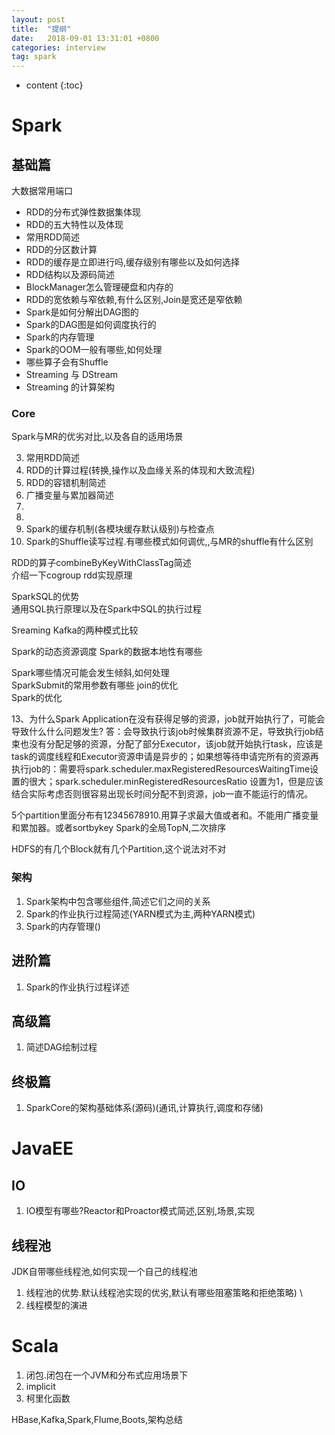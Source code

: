 ```yaml
---
layout: post
title:  "提纲"
date:   2018-09-01 13:31:01 +0800
categories: interview
tag: spark
---
```


* content
{:toc}


# Spark  

## 基础篇  

大数据常用端口  

* RDD的分布式弹性数据集体现  
* RDD的五大特性以及体现  
* 常用RDD简述  
* RDD的分区数计算  
* RDD的缓存是立即进行吗,缓存级别有哪些以及如何选择  
* RDD结构以及源码简述   
* BlockManager怎么管理硬盘和内存的  
* RDD的宽依赖与窄依赖,有什么区别,Join是宽还是窄依赖  
* Spark是如何分解出DAG图的  
* Spark的DAG图是如何调度执行的  
* Spark的内存管理  
* Spark的OOM一般有哪些,如何处理  
* 哪些算子会有Shuffle  
* Streaming 与 DStream   
* Streaming 的计算架构   

### Core  

Spark与MR的优劣对比,以及各自的适用场景  

3. 常用RDD简述  
4. RDD的计算过程(转换,操作以及血缘关系的体现和大致流程)  
5. RDD的容错机制简述    
7. 广播变量与累加器简述  
8. 
9.   
9. Spark的缓存机制(各模块缓存默认级别)与检查点  
10. Spark的Shuffle读写过程.有哪些模式如何调优,,与MR的shuffle有什么区别   

RDD的算子combineByKeyWithClassTag简述  
介绍一下cogroup rdd实现原理

SparkSQL的优势  
通用SQL执行原理以及在Spark中SQL的执行过程  

Sreaming Kafka的两种模式比较  

Spark的动态资源调度
Spark的数据本地性有哪些


Spark哪些情况可能会发生倾斜,如何处理  
SparkSubmit的常用参数有哪些 
join的优化  
Spark的优化

13、为什么Spark Application在没有获得足够的资源，job就开始执行了，可能会导致什么什么问题发生?
答：会导致执行该job时候集群资源不足，导致执行job结束也没有分配足够的资源，分配了部分Executor，该job就开始执行task，应该是task的调度线程和Executor资源申请是异步的；如果想等待申请完所有的资源再执行job的：需要将spark.scheduler.maxRegisteredResourcesWaitingTime设置的很大；spark.scheduler.minRegisteredResourcesRatio 设置为1，但是应该结合实际考虑否则很容易出现长时间分配不到资源，job一直不能运行的情况。

5个partition里面分布有12345678910.用算子求最大值或者和。不能用广播变量和累加器。或者sortbykey
Spark的全局TopN,二次排序  

HDFS的有几个Block就有几个Partition,这个说法对不对  

### 架构  

1. Spark架构中包含哪些组件,简述它们之间的关系  
2. Spark的作业执行过程简述(YARN模式为主,两种YARN模式)  
3. Spark的内存管理()

## 进阶篇  

1. Spark的作业执行过程详述  


## 高级篇  
1. 简述DAG绘制过程  


## 终极篇  
1. SparkCore的架构基础体系(源码)(通讯,计算执行,调度和存储)  

# JavaEE  

## IO  

1. IO模型有哪些?Reactor和Proactor模式简述,区别,场景,实现    

## 线程池  
JDK自带哪些线程池,如何实现一个自己的线程池  
1. 线程池的优势.默认线程池实现的优劣,默认有哪些阻塞策略和拒绝策略)  \
2. 线程模型的演进

# Scala  

1. 闭包.闭包在一个JVM和分布式应用场景下
2. implicit  
3. 柯里化函数  



HBase,Kafka,Spark,Flume,Boots,架构总结
